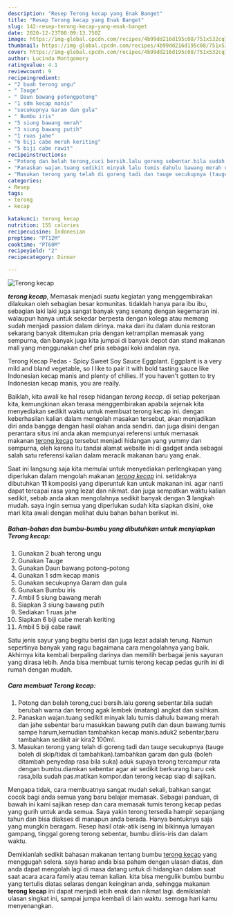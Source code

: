 ```yaml
---
description: "Resep Terong kecap yang Enak Banget"
title: "Resep Terong kecap yang Enak Banget"
slug: 142-resep-terong-kecap-yang-enak-banget
date: 2020-12-23T08:09:13.750Z
image: https://img-global.cpcdn.com/recipes/4b99dd216d195c08/751x532cq70/terong-kecap-foto-resep-utama.jpg
thumbnail: https://img-global.cpcdn.com/recipes/4b99dd216d195c08/751x532cq70/terong-kecap-foto-resep-utama.jpg
cover: https://img-global.cpcdn.com/recipes/4b99dd216d195c08/751x532cq70/terong-kecap-foto-resep-utama.jpg
author: Lucinda Montgomery
ratingvalue: 4.1
reviewcount: 9
recipeingredient:
- "2 buah terong ungu"
- " Tauge"
- " Daun bawang potongpotong"
- "1 sdm kecap manis"
- "secukupnya Garam dan gula"
- " Bumbu iris"
- "5 siung bawang merah"
- "3 siung bawang putih"
- "1 ruas jahe"
- "6 biji cabe merah keriting"
- "5 biji cabe rawit"
recipeinstructions:
- "Potong dan belah terong,cuci bersih.lalu goreng sebentar.bila sudah berubah warna dan terong agak lembek (matang) angkat dan sisihkan."
- "Panaskan wajan.tuang sedikit minyak lalu tumis dahulu bawang merah dan jahe sebentar baru masukkan bawang putih dan daun bawang.tumis sampe harum,kemudian tambahkan kecap manis.aduk2 sebentar,baru tambahkan sedikit air kira2 100ml."
- "Masukan terong yang telah di goreng tadi dan tauge secukupnya (tauge boleh di skip/tidak di tambahkan).tambahkan garam dan gula (boleh ditambah penyedap rasa bila suka) aduk supaya terong tercampur rata dengan bumbu.diamkan sebentar agar air sedikit berkurang.baru cek rasa,bila sudah pas.matikan kompor.dan terong kecap siap di sajikan."
categories:
- Resep
tags:
- terong
- kecap

katakunci: terong kecap 
nutrition: 155 calories
recipecuisine: Indonesian
preptime: "PT12M"
cooktime: "PT60M"
recipeyield: "2"
recipecategory: Dinner

---
```



![Terong kecap](https://img-global.cpcdn.com/recipes/4b99dd216d195c08/751x532cq70/terong-kecap-foto-resep-utama.jpg)

<b><i>terong kecap</i></b>, Memasak menjadi suatu kegiatan yang menggembirakan dilakukan oleh sebagian besar komunitas. tidaklah hanya para ibu ibu, sebagian laki laki juga sangat banyak yang senang dengan kegemaran ini. walaupun hanya untuk sekedar berpesta dengan kolega atau memang sudah menjadi passion dalam dirinya. maka dari itu dalam dunia restoran sekarang banyak ditemukan pria dengan ketrampilan memasak yang sempurna, dan banyak juga kita jumpai di banyak depot dan stand makanan mall yang menggunakan chef pria sebagai koki andalan nya.

Terong Kecap Pedas - Spicy Sweet Soy Sauce Eggplant. Eggplant is a very mild and bland vegetable, so I like to pair it with bold tasting sauce like Indonesian kecap manis and plenty of chilies. If you haven&#39;t gotten to try Indonesian kecap manis, you are really.

Baiklah, kita awali ke hal resep hidangan <i>terong kecap</i>. di setiap pekerjaan kita, kemungkinan akan terasa menggembirakan apabila sejenak kita menyediakan sedikit waktu untuk membuat terong kecap ini. dengan keberhasilan kalian dalam mengolah masakan tersebut, akan menjadikan diri anda bangga dengan hasil olahan anda sendiri. dan juga disini dengan perantara situs ini anda akan mempunyai referensi untuk memasak makanan <u>terong kecap</u> tersebut menjadi hidangan yang yummy dan sempurna, oleh karena itu tandai alamat website ini di gadget anda sebagai salah satu referensi kalian dalam meracik makanan baru yang enak.


Saat ini langsung saja kita memulai untuk menyediakan perlengkapan yang diperlukan dalam mengolah makanan <u><i>terong kecap</i></u> ini. setidaknya dibutuhkan <b>11</b> komposisi yang diperuntuk kan untuk makanan ini. agar nanti dapat tercapai rasa yang lezat dan nikmat. dan juga sempatkan waktu kalian sedikit, sebab anda akan mengolahnya sedikit banyak dengan <b>3</b> langkah mudah. saya ingin semua yang diperlukan sudah kita siapkan disini, oke mari kita awali dengan melihat dulu bahan bahan berikut ini.

<!--inarticleads1-->

##### Bahan-bahan dan bumbu-bumbu yang dibutuhkan untuk menyiapkan Terong kecap:

1. Gunakan 2 buah terong ungu
1. Gunakan  Tauge
1. Gunakan  Daun bawang potong-potong
1. Gunakan 1 sdm kecap manis
1. Gunakan secukupnya Garam dan gula
1. Gunakan  Bumbu iris
1. Ambil 5 siung bawang merah
1. Siapkan 3 siung bawang putih
1. Sediakan 1 ruas jahe
1. Siapkan 6 biji cabe merah keriting
1. Ambil 5 biji cabe rawit


Satu jenis sayur yang begitu berisi dan juga lezat adalah terung. Namun sepertinya banyak yang ragu bagaimana cara mengolahnya yang baik. Akhirnya kita kembali berpaling darinya dan memilih berbagai jenis sayuran yang dirasa lebih. Anda bisa membuat tumis terong kecap pedas gurih ini di rumah dengan mudah. 

<!--inarticleads2-->

##### Cara membuat Terong kecap:

1. Potong dan belah terong,cuci bersih.lalu goreng sebentar.bila sudah berubah warna dan terong agak lembek (matang) angkat dan sisihkan.
1. Panaskan wajan.tuang sedikit minyak lalu tumis dahulu bawang merah dan jahe sebentar baru masukkan bawang putih dan daun bawang.tumis sampe harum,kemudian tambahkan kecap manis.aduk2 sebentar,baru tambahkan sedikit air kira2 100ml.
1. Masukan terong yang telah di goreng tadi dan tauge secukupnya (tauge boleh di skip/tidak di tambahkan).tambahkan garam dan gula (boleh ditambah penyedap rasa bila suka) aduk supaya terong tercampur rata dengan bumbu.diamkan sebentar agar air sedikit berkurang.baru cek rasa,bila sudah pas.matikan kompor.dan terong kecap siap di sajikan.


Mengapa tidak, cara membuatnya sangat mudah sekali, bahkan sangat cocok bagi anda semua yang baru belajar memasak. Sebagai panduan, di bawah ini kami sajikan resep dan cara memasak tumis terong kecap pedas yang gurih untuk anda semua. Saya yakin terong tersedia hampir sepanjang tahun dan bisa diakses di manapun anda berada. Hanya bentuknya saja yang mungkin beragam. Resep hasil otak-atik iseng ini bikinnya lumayan gampang, tinggal goreng terong sebentar, bumbu diiris-iris dan dalam waktu. 

Demikianlah sedikit bahasan makanan tentang bumbu <u>terong kecap</u> yang menggugah selera. saya harap anda bisa paham dengan ulasan diatas, dan anda dapat mengolah lagi di masa datang untuk di hidangkan dalam saat saat acara acara family atau teman kalian. kita bisa mengulik bumbu bumbu yang tertulis diatas selaras dengan keinginan anda, sehingga makanan <b>terong kecap</b> ini dapat menjadi lebih enak dan nikmat lagi. demikianlah ulasan singkat ini, sampai jumpa kembali di lain waktu. semoga hari kamu menyenangkan.

